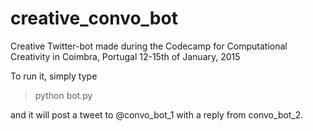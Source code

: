 # creative_convo_bot
Creative Twitter-bot made during the Codecamp for Computational Creativity in Coimbra, Portugal 12-15th of January, 2015

To run it, simply type

> python bot.py

and it will post a tweet to @convo_bot_1 with a reply from convo_bot_2.